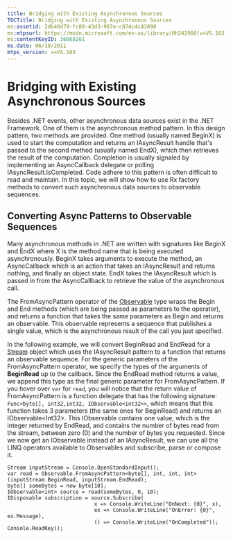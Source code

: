 ```yaml
---
title: Bridging with Existing Asynchronous Sources
TOCTitle: Bridging with Existing Asynchronous Sources
ms:assetid: 2db40d79-fc89-43d3-907e-c874c4c43890
ms:mtpsurl: https://msdn.microsoft.com/en-us/library/Hh242960(v=VS.103)
ms:contentKeyID: 36068261
ms.date: 06/10/2011
mtps_version: v=VS.103
---
```


# Bridging with Existing Asynchronous Sources

Besides .NET events, other asynchronous data sources exist in the .NET Framework. One of them is the asynchronous method pattern. In this design pattern, two methods are provided. One method (usually named BeginX) is used to start the computation and returns an IAsyncResult handle that's passed to the second method (usually named EndX), which then retrieves the result of the computation. Completion is usually signaled by implementing an AsyncCallback delegate or polling IAsyncResult.IsCompleted. Code adhere to this pattern is often difficult to read and maintain. In this topic, we will show how to use Rx factory methods to convert such asynchronous data sources to observable sequences.

## Converting Async Patterns to Observable Sequences

Many asynchronous methods in .NET are written with signatures like BeginX and EndX where X is the method name that is being executed asynchronously. BeginX takes arguments to execute the method, an AsyncCallback which is an action that takes an IAsyncResult and returns nothing, and finally an object state. EndX takes the IAsyncResult which is passed in from the AsyncCallback to retrieve the value of the asynchronous call.

The FromAsyncPattern operator of the [Observable](hh244252\(v=vs.103\).md) type wraps the Begin and End methods (which are being passed as parameters to the operator), and returns a function that takes the same parameters as Begin and returns an observable. This observable represents a sequence that publishes a single value, which is the asynchronous result of the call you just specified.

In the following example, we will convert BeginRead and EndRead for a [Stream](https://msdn.microsoft.com/en-us/library/8f86tw9e) object which uses the IAsyncResult pattern to a function that returns an observable sequence. For the generic parameters of the FromAsyncPattern operator, we specify the types of the arguments of **BeginRead** up to the callback. Since the EndRead method returns a value, we append this type as the final generic parameter for FromAsyncPattern. If you hover over `var` for `read`, you will notice that the return value of FromAsyncPattern is a function delegate that has the following signature:  `Func<byte[], int32,int32, IObservable<int32>>`, which means that this function takes 3 parameters (the same ones for BeginRead) and returns an IObservable\<Int32\>. This IObservable contains one value, which is the integer returned by EndRead, and contains the number of bytes read from the stream, between zero (0) and the number of bytes you requested. Since we now get an IObservable instead of an IAsyncResult, we can use all the LINQ operators available to Observables and subscribe, parse or compose it.

    Stream inputStream = Console.OpenStandardInput();
    var read = Observable.FromAsyncPattern<byte[], int, int, int>(inputStream.BeginRead, inputStream.EndRead);
    byte[] someBytes = new byte[10];
    IObservable<int> source = read(someBytes, 0, 10);
    IDisposable subscription = source.Subscribe(
                                x => Console.WriteLine("OnNext: {0}", x),
                                ex => Console.WriteLine("OnError: {0}", ex.Message),
                                () => Console.WriteLine("OnCompleted"));
    Console.ReadKey();
